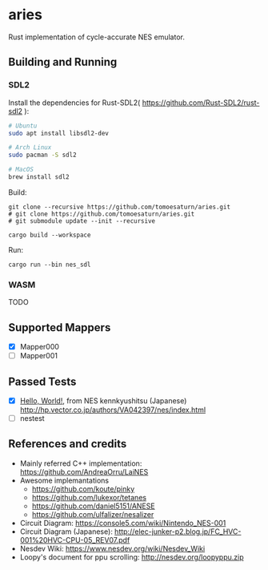 # aries

Rust implementation of cycle-accurate NES emulator.

## Building and Running

### SDL2

Install the dependencies for Rust-SDL2( https://github.com/Rust-SDL2/rust-sdl2 ):

```sh
# Ubuntu
sudo apt install libsdl2-dev

# Arch Linux
sudo pacman -S sdl2

# MacOS
brew install sdl2
```

Build:

```
git clone --recursive https://github.com/tomoesaturn/aries.git
# git clone https://github.com/tomoesaturn/aries.git
# git submodule update --init --recursive

cargo build --workspace
```

Run:

```
cargo run --bin nes_sdl
```

### WASM

TODO

## Supported Mappers

- [x] Mapper000
- [ ] Mapper001

## Passed Tests

- [x] [Hello, World!](http://hp.vector.co.jp/authors/VA042397/nes/sample/helloworld.zip), from NES kennkyushitsu (Japanese) http://hp.vector.co.jp/authors/VA042397/nes/index.html
- [ ] nestest

## References and credits

- Mainly referred C++ implementation: https://github.com/AndreaOrru/LaiNES
- Awesome implemantations
    - https://github.com/koute/pinky
    - https://github.com/lukexor/tetanes
    - https://github.com/daniel5151/ANESE
    - https://github.com/ulfalizer/nesalizer
- Circuit Diagram: https://console5.com/wiki/Nintendo_NES-001
- Circuit Diagram (Japanese): http://elec-junker-p2.blog.jp/FC_HVC-001%20HVC-CPU-05_REV07.pdf
- Nesdev Wiki: https://www.nesdev.org/wiki/Nesdev_Wiki
- Loopy's document for ppu scrolling: http://nesdev.org/loopyppu.zip
